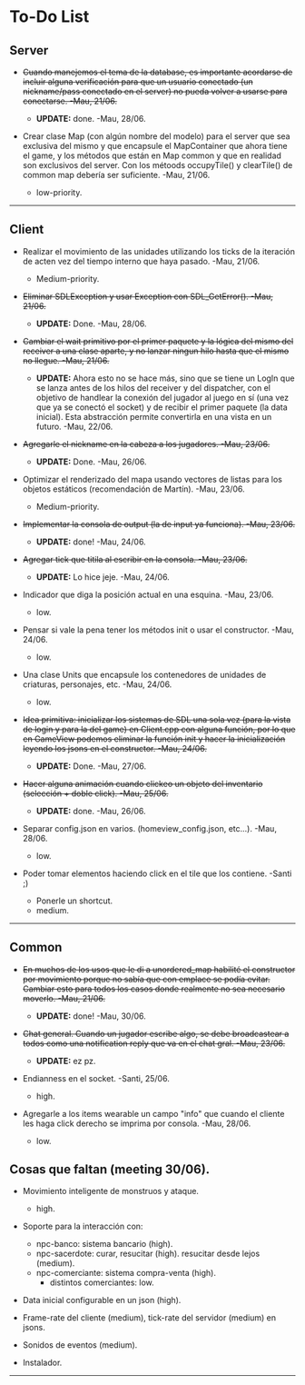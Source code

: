 # To-Do List

## Server

* ~~Cuando manejemos el tema de la database, es importante acordarse de incluir alguna verificación para que un usuario conectado (un nickname/pass conectado en el server) no pueda volver a usarse para conectarse. -Mau, 21/06.~~
    * **UPDATE:** done. -Mau, 28/06.

* Crear clase Map (con algún nombre del modelo) para el server que sea exclusiva del mismo y que encapsule el MapContainer que ahora tiene el game, y los métodos que están en Map common y que en realidad son exclusivos del server. Con los métoods occupyTile() y clearTile() de common map debería ser suficiente. -Mau, 21/06.
    * low-priority.

---

## Client

* Realizar el movimiento de las unidades utilizando los ticks de la iteración de acten vez del tiempo interno que haya pasado. -Mau, 21/06.
    * Medium-priority.

* ~~Eliminar SDLException y usar Exception con SDL_GetError(). -Mau, 21/06.~~
    * **UPDATE:** Done. -Mau, 28/06.

* ~~Cambiar el wait primitivo por el primer paquete y la lógica del mismo del receiver a una clase aparte, y no lanzar ningun hilo hasta que el mismo no llegue. -Mau, 21/06.~~
    * **UPDATE:** Ahora esto no se hace más, sino que se tiene un LogIn que se lanza antes de los hilos del receiver y del dispatcher, con el objetivo de handlear la conexión del jugador al juego en sí (una vez que ya se conectó el socket) y de recibir el primer paquete (la data inicial). Esta abstracción permite convertirla en una vista en un futuro. -Mau, 22/06.

* ~~Agregarle el nickname en la cabeza a los jugadores. -Mau, 23/06.~~
    * **UPDATE:** Done. -Mau, 26/06.

* Optimizar el renderizado del mapa usando vectores de listas para los objetos estáticos (recomendación de Martín). -Mau, 23/06.
    * Medium-priority.

* ~~Implementar la consola de output (la de input ya funciona). -Mau, 23/06.~~
    * **UPDATE:** done! -Mau, 24/06.

* ~~Agregar tick que titila al escribir en la consola. -Mau, 23/06.~~
    * **UPDATE:** Lo hice jeje. -Mau, 24/06.

* Indicador que diga la posición actual en una esquina. -Mau, 23/06.
    * low.

* Pensar si vale la pena tener los métodos init o usar el constructor. -Mau, 24/06.
    * low.

* Una clase Units que encapsule los contenedores de unidades de criaturas, personajes, etc. -Mau, 24/06.
    * low.

* ~~Idea primitiva: inicializar los sistemas de SDL una sola vez (para la vista de login y para la del game) en Client.cpp con alguna función, por lo que en GameView podemos eliminar la función init y hacer la inicialización leyendo los jsons en el constructor. -Mau, 24/06.~~
    * **UPDATE:** Done. -Mau, 27/06.

* ~~Hacer alguna animación cuando clickeo un objeto del inventario (selección + doble click). -Mau, 25/06.~~
    * **UPDATE:** done. -Mau, 26/06.

* Separar config.json en varios. (homeview_config.json, etc...). -Mau, 28/06.
    * low.

* Poder tomar elementos haciendo click en el tile que los contiene. -Santi ;)
    * Ponerle un shortcut.
    * medium.

---

## Common

* ~~En muchos de los usos que le di a unordered_map habilité el constructor por movimiento porque no sabía que con emplace se podía evitar. Cambiar esto para todos los casos donde realmente no sea necesario moverlo. -Mau, 21/06.~~
    * **UPDATE:** done! -Mau, 30/06.

* ~~Chat general. Cuando un jugador escribe algo, se debe broadcastear a todos como una notification reply que va en el chat gral. -Mau, 23/06.~~
    * **UPDATE:** ez pz. 

* Endianness en el socket. -Santi, 25/06.
    * high.

* Agregarle a los items wearable un campo "info" que cuando el cliente les haga click derecho se imprima por consola. -Mau, 28/06.
    * low.

## Cosas que faltan (meeting 30/06).

* Movimiento inteligente de monstruos y ataque.
    * high.

* Soporte para la interacción con:
    * npc-banco: sistema bancario (high).
    * npc-sacerdote: curar, resucitar (high). resucitar desde lejos (medium).
    * npc-comerciante: sistema compra-venta (high).
        * distintos comerciantes: low.

* Data inicial configurable en un json (high).

* Frame-rate del cliente (medium), tick-rate del servidor (medium) en jsons.

* Sonidos de eventos (medium).

* Instalador.



---

